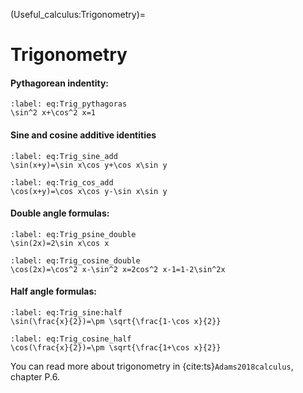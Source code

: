 (Useful_calculus:Trigonometry)=
# Trigonometry

#### Pythagorean indentity:

```{math}
:label: eq:Trig_pythagoras
\sin^2 x+\cos^2 x=1
```

#### Sine and cosine additive identities
```{math}
:label: eq:Trig_sine_add
\sin(x+y)=\sin x\cos y+\cos x\sin y
```

```{math}
:label: eq:Trig_cos_add
\cos(x+y)=\cos x\cos y-\sin x\sin y
```

#### Double angle formulas:
```{math}
:label: eq:Trig_psine_double
\sin(2x)=2\sin x\cos x
```

```{math}
:label: eq:Trig_cosine_double
\cos(2x)=\cos^2 x-\sin^2 x=2cos^2 x-1=1-2\sin^2x
```

#### Half angle formulas:
```{math}
:label: eq:Trig_sine:half
\sin(\frac{x}{2})=\pm \sqrt{\frac{1-\cos x}{2}}
```

```{math}
:label: eq:Trig_cosine_half
\cos(\frac{x}{2})=\pm \sqrt{\frac{1+\cos x}{2}}
```

<!-- ## Complex numbers
The imaginary unit, $i$ is defined as:
```{math}
:label: eq:Complex_i_repeat
i=\sqrt{-1}
```

A complex number is and expression of the form: 

```{math}
:label: eq:Complex_def_repeat
z=x+iy
```

The distance from origo, the the point (x,y) in the complex plane is called the modulus and is defined as:
```{math}
:label: eq:Complex_modulus_repeat
|z|=\sqrt{x^2+y^2}
```

The norm of a complex  number (equivalent of the vector length in the complex plane) is:
```{math}
:label: eq:Complex_norm_squared_repeat
|z|^2=x^2+y^2
```

The modulus of a product of two complex numbers $z$ and $w$ is:
```{math}
:label: eq:Complex_modulus_product_repeat
|zw|=|z||w|
```

The modulus of the sum of two complex numbers, also called "The triangle inequality" is defined:
```{math}
:label: eq:Complex_triangle_identity_repeat
|z+w|<|z|+|w|
``` -->


<!-- ## The Euler formula and modifications

**Eulers identity**
```{math}
:label: eq:Euler_identity_repeat
e^{i\pi}+1=0
```

**Eulers formula**
```{math}
:label: eq:Euler_repeat
e^{ix}=\cos x+i\sin x
```

**Cosine exponential form**
```{math}
:label: eq:Euler_cos_repeat
\frac{e^{ix}+e^{-ix}}{2}=\cos x
```

**Sine exponential form**
```{math}
:label: eq:Euler_sin_repeat
\frac{e^{ix}-e^{-ix}}{2i}=\sin x
```

**Tangent exponential form**
```{math}
:label: eq:Euler_tan_repeat
\frac{e^{ix}-e^{-ix}}{i(e^{ix}+e^{-1x})}=\tan x
```

**Complex exponential**
```{math}
:label: eq:Euler_complex_exp
e^{x+iy}=e^x(\cos y+i\sin y)
```

**de Moivre's theorem**
```{math}
:label: eq:Euler_sine_add_repeat
(\cos x+i\sin x)^n=\cos nx+i\sin nx
``` -->

You can read more about trigonometry in {cite:ts}`Adams2018calculus`, chapter P.6.
